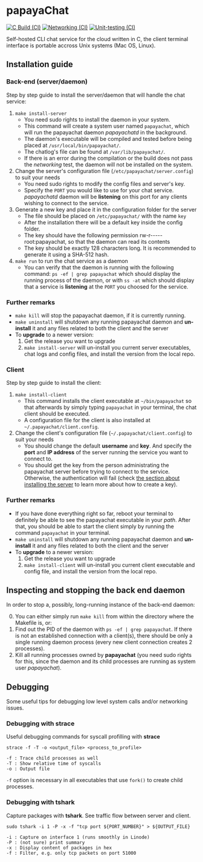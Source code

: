# papayaChat

[![C Build (CI)](https://github.com/erodrigufer/papayaChat/actions/workflows/build.yml/badge.svg)](https://github.com/erodrigufer/papayaChat/actions/workflows/build.yml)
[![Networking (CI)](https://github.com/erodrigufer/papayaChat/actions/workflows/networking.yml/badge.svg)](https://github.com/erodrigufer/papayaChat/actions/workflows/networking.yml)
[![Unit-testing (CI)](https://github.com/erodrigufer/papayaChat/actions/workflows/unit-tests.yml/badge.svg)](https://github.com/erodrigufer/papayaChat/actions/workflows/unit-tests.yml)

Self-hosted CLI chat service for the cloud written in C, the client terminal interface is portable accross Unix systems (Mac OS, Linux).

## Installation guide

### Back-end (server/daemon)
Step by step guide to install the server/daemon that will handle the chat service:
1. `make install-server` 
	- You need sudo rights to install the daemon in your system. 
	- This command will create a system user named `papayachat`, which will run the papayachat daemon _papayachatd_ in the background.
	- The daemon's executable will be compiled and tested before being placed at `/usr/local/bin/papayachat/`. 
	- The chatlog's file can be found at `/var/lib/papayachat/`. 
	- If there is an error during the compilation or the build does not pass the _networking_ test, the daemon will not be installed on the system.
2. Change the server's configuration file (`/etc/papayachat/server.config`) to suit your needs
	- You need sudo rights to modify the config files and server's key.
	- Specify the `PORT` you would like to use for your chat service. _papayachatd_ daemon will be **listening** on this port for any clients wishing to connect to the service.
3. Generate a new key and place it in the configuration folder for the server
	- The file should be placed on `/etc/papayachat/` with the name `key`
	- After the installation there will be a default key inside the config folder.
	- The key should have the following permission rw-r----- root:papayachat, so that the daemon can read its contents
	- The key should be exactly 128 characters long. It is recommended to generate it using a SHA-512 hash.
4. `make run` to run the chat service as a daemon
	- You can verify that the daemon is running with the following command: `ps -ef | grep papayachat` which should display the running process of the daemon, or with `ss -at` which should display that a service is **listening** at the `PORT` you choosed for the service.  

### Further remarks
* `make kill` will stop the papayachat daemon, if it is currently running.
* `make uninstall` will shutdown any running papayachat daemon and **un-install** it and any files related to both the client and the server
* To **upgrade** to a newer version:
	1. Get the release you want to upgrade
	2. `make install-server` will un-install you current server executables, chat logs and config files, and install the version from the local repo.

### Client
Step by step guide to install the client:
1. `make install-client`
	- This command installs the client executable at `~/bin/papayachat` so that afterwards by simply typing `papayachat` in your terminal, the chat client should be executed.
	- A configuration file for the client is also installed at `~/.papayachat/client.config`.
2. Change the client's configuration file (`~/.papayachat/client.config`) to suit your needs
	- You should change the default **username** and **key**. And specify the **port** and **IP address** of the server running the service you want to connect to.
	- You should get the key from the person administrating the papayachat server before trying to connect to the service. Otherwise, the authentication will fail (check [the section about installing the server](back-end-(server/daemon)) to learn more about how to create a key).

### Further remarks
* If you have done everything right so far, reboot your terminal to definitely be able to see the papayachat executable in your _path_. After that, you should be able to start the client simply by running the command `papayachat` in your terminal.
* `make uninstall` will shutdown any running papayachat daemon and **un-install** it and any files related to both the client and the server
* To **upgrade** to a newer version:
	1. Get the release you want to upgrade
	2. `make install-client` will un-install you current client executable and config file, and install the version from the local repo.


## Inspecting and stopping the back end daemon
In order to stop a, possibly, long-running instance of the back-end daemon:

0. You can either simply run `make kill` from within the directory where the Makefile is, or:
1. Find out the PID of the daemon with `ps -ef | grep papayachat`. If there is not an established connection with a client(s), there should be only a single running daemon process (every new client connection creates 2 processes).
2. Kill all running processes owned by **papayachat** (you need sudo rights for this, since the daemon and its child processes are running as system user _papayachat_).

## Debugging
Some useful tips for debugging low level system calls and/or networking issues.

### Debugging with strace
Useful debugging commands for syscall profilling with **strace**
```
strace -f -T -o <output_file> <process_to_profile>

-f : Trace child processes as well
-T : Show relative time of syscalls
-o : Output file

```
`-f` option is necessary in all executables that use `fork()` to create child processes.

### Debugging with tshark
Capture packages with **tshark**. See traffic flow between server and client.
```
sudo tshark -i 1 -P -x -f "tcp port ${PORT_NUMBER}" > ${OUTPUT_FILE}

-i : Capture on interface 1 (runs smoothly in Linode)
-P : (not sure) print summary
-x : Display content of packages in hex
-f : Filter, e.g. only tcp packets on port 51000

```
